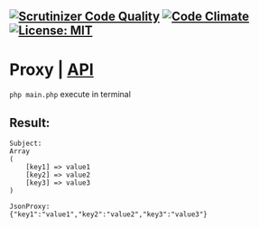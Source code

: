 
[![Scrutinizer Code Quality](https://scrutinizer-ci.com/g/Jagepard/PhpDesignPatterns-Proxy/badges/quality-score.png?b=master)](https://scrutinizer-ci.com/g/Jagepard/PhpDesignPatterns-Proxy/?branch=master)
[![Code Climate](https://codeclimate.com/github/Jagepard/PhpDesignPatterns-Proxy/badges/gpa.svg)](https://codeclimate.com/github/Jagepard/PhpDesignPatterns-Proxy)
[![License: MIT](https://img.shields.io/badge/license-MIT-498e7f.svg)](https://mit-license.org/)
-----

# Proxy | [API](https://github.com/Jagepard/PhpDesignPatterns-Proxy/blob/master/api.md "Documentation API")

```php main.php``` execute in terminal

## Result:
```
Subject: 
Array
(
    [key1] => value1
    [key2] => value2
    [key3] => value3
)

JsonProxy: 
{"key1":"value1","key2":"value2","key3":"value3"}
```
